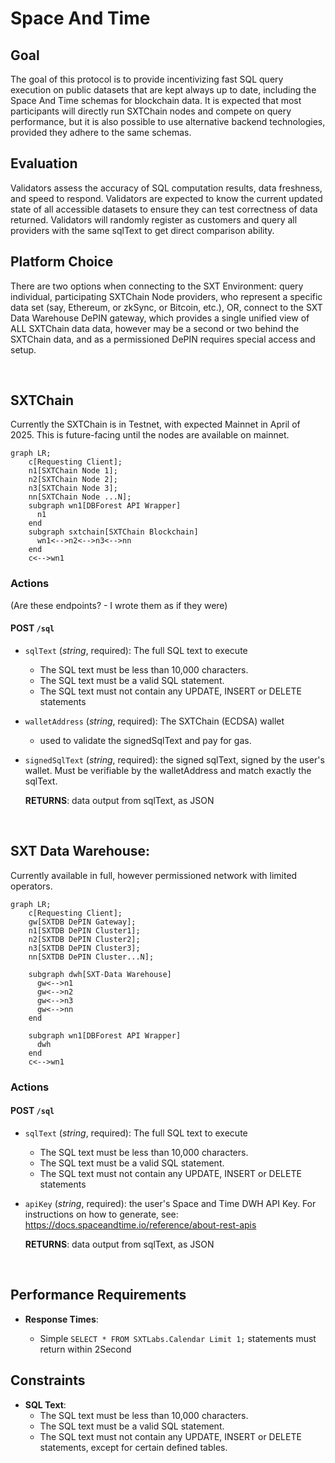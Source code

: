 # Space And Time

## Goal

The goal of this protocol is to provide incentivizing fast SQL query execution on public datasets that are kept always up to date, including the Space And Time schemas for blockchain data. It is expected that most participants will directly run SXTChain nodes and compete on query performance, but it is also possible to use alternative backend technologies, provided they adhere to the same schemas.

## Evaluation

Validators assess the accuracy of SQL computation results, data freshness, and speed to respond. Validators are expected to know the current updated state of all accessible datasets to ensure they can test correctness of data returned. Validators will randomly register as customers and query all providers with the same sqlText to get direct comparison ability.


## Platform Choice

There are two options when connecting to the SXT Environment: query individual, participating SXTChain Node providers, who represent a specific data set (say, Ethereum, or zkSync, or Bitcoin, etc.), OR, connect to the SXT Data Warehouse DePIN gateway, which provides a single unified view of ALL SXTChain data data, however may be a second or two behind the SXTChain data, and as a permissioned DePIN requires special access and setup. 


<br>

## SXTChain

Currently the SXTChain is in Testnet, with expected Mainnet in April of 2025.  This is future-facing until the nodes are available on mainnet.

```mermaid
graph LR;
    c[Requesting Client];
    n1[SXTChain Node 1];
    n2[SXTChain Node 2];
    n3[SXTChain Node 3];
    nn[SXTChain Node ...N];
    subgraph wn1[DBForest API Wrapper]
      n1
    end
    subgraph sxtchain[SXTChain Blockchain]
      wn1<-->n2<-->n3<-->nn
    end
    c<-->wn1
```
 
### Actions
(Are these endpoints? - I wrote them as if they were)

####  POST `/sql`
  - `sqlText` (_string_, required): The full SQL text to execute
    - The SQL text must be less than 10,000 characters.
    - The SQL text must be a valid SQL statement.
    - The SQL text must not contain any UPDATE, INSERT or DELETE statements
  - `walletAddress` (_string_, required): The SXTChain (ECDSA) wallet 
    - used to validate the signedSqlText and pay for gas.
  - `signedSqlText` (_string_, required): the signed sqlText, signed by the user's wallet.  Must be verifiable by the walletAddress and match exactly the sqlText.
  
    **RETURNS**: data output from sqlText, as JSON

<br>

## SXT Data Warehouse:

Currently available in full, however permissioned network with limited operators.

```mermaid
graph LR;
    c[Requesting Client];
    gw[SXTDB DePIN Gateway];
    n1[SXTDB DePIN Cluster1];
    n2[SXTDB DePIN Cluster2];
    n3[SXTDB DePIN Cluster3];
    nn[SXTDB DePIN Cluster...N];
    
    subgraph dwh[SXT-Data Warehouse]
      gw<-->n1
      gw<-->n2
      gw<-->n3
      gw<-->nn
    end

    subgraph wn1[DBForest API Wrapper]
      dwh
    end
    c<-->wn1
```


### Actions

####  POST `/sql`
  - `sqlText` (_string_, required): The full SQL text to execute
    - The SQL text must be less than 10,000 characters.
    - The SQL text must be a valid SQL statement.
    - The SQL text must not contain any UPDATE, INSERT or DELETE statements
  - `apiKey` (_string_, required): the user's Space and Time DWH API Key. For instructions on how to generate, see: https://docs.spaceandtime.io/reference/about-rest-apis
  
    **RETURNS**: data output from sqlText, as JSON

 <br>

## Performance Requirements

- **Response Times**:

  - Simple `SELECT * FROM SXTLabs.Calendar Limit 1;` statements must return within 2Second

## Constraints

- **SQL Text**:
  - The SQL text must be less than 10,000 characters.
  - The SQL text must be a valid SQL statement.
  - The SQL text must not contain any UPDATE, INSERT or DELETE statements, except for certain defined tables. 
